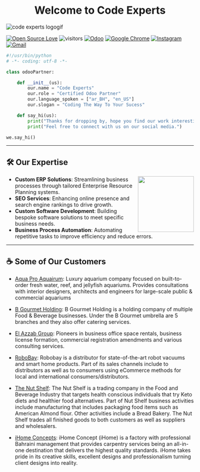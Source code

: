 <h1 align="center">
  Welcome to Code Experts
</h1>

![code experts logogif](https://github.com/user-attachments/assets/4590bc94-3a65-485a-9d54-51f8a940c3da)

[![Open Source Love](https://badges.frapsoft.com/os/v1/open-source.svg?v=102)](https://github.com/ellerbrock/open-source-badge/)
![visitors](https://visitor-badge.laobi.icu/badge?page_id=codeexperts973.codeexperts973)
[![Odoo](https://img.shields.io/badge/Odoo-714B67?logo=Odoo&logoColor=fff)](https://www.odoo.com/partners/code-experts-it-solutions-co-w-l-l-10570065?country_id=23)
[![Google Chrome](https://img.shields.io/badge/Google%20Chrome-4285F4?logo=GoogleChrome&logoColor=white)](https://www.code-experts.co/)
[![Instagram](https://img.shields.io/badge/Instagram-E4405F?style=for-the-badge&logo=instagram&logoColor=white)](https://www.instagram.com/codexperts.co/)
[![Gmail](https://img.shields.io/badge/Gmail-D14836?style=for-the-badge&logo=gmail&logoColor=white)](hello@code-experts.co)
```python
#!/usr/bin/python
# -*- coding: utf-8 -*-

class odooPartner:

    def __init__(us):
        our.name = "Code Experts"
        our.role = "Certified Odoo Partner"
        our.language_spoken = ["ar_BH", "en_US"]
        our.slogan = "Coding The Way To Your Sucess"

    def say_hi(us):
        print("Thanks for dropping by, hope you find our work interesting.")
        print("Feel free to connect with us on our social media.")

we.say_hi()
```


---
## 🛠️ Our Expertise

<img align='right' src="https://github-production-user-asset-6210df.s3.amazonaws.com/213277415/447836375-644af3c3-b2ea-45e0-b7e3-926457f8a416.gif?X-Amz-Algorithm=AWS4-HMAC-SHA256&X-Amz-Credential=AKIAVCODYLSA53PQK4ZA%2F20250527%2Fus-east-1%2Fs3%2Faws4_request&X-Amz-Date=20250527T085401Z&X-Amz-Expires=300&X-Amz-Signature=54ce1a418ef4b30465f4c79871dfda0e2b3ca7527139e91a25204a4658ba8db2&X-Amz-SignedHeaders=host" width="150">


- **Custom ERP Solutions**: Streamlining business processes through tailored Enterprise Resource Planning systems.
- **SEO Services**: Enhancing online presence and search engine rankings to drive growth.
- **Custom Software Development**: Building bespoke software solutions to meet specific business needs.
- **Business Process Automation**: Automating repetitive tasks to improve efficiency and reduce errors.




---

## ☕ Some of Our Customers
- [Aqua Pro Aquairum](https://www.aquaprobh.com/): Luxury aquarium company focused on built-to-order fresh water, reef, and jellyfish aquariums. Provides consultations with interior designers, architects and engineers for large-scale public & commercial aquariums
- [B Gourmet Holding](https://www.odoo.com/customers/b-gourmet-holding-w-l-l-12729577): B Gourmet Holding is a holding company of multiple Food & Beverage businesses. Under the B Gourmet umbrella are 5 branches and they also offer catering services.
- [El Azzab Group](http://www.elazzabgroup.com/): Pioneers in business office space rentals, business license formation, commercial registration amendments and various consulting services.
- [RoboBay](https://robo-bay.com/): Robobay is a distributor for state-of-the-art robot vacuums and smart home products. Part of its sales channels include to distributors as well as to consumers using eCommerce methods for local and international consumers/distributors.
- [The Nut Shelf](https://www.thenutshelf.com/): The Nut Shelf is a trading company in the Food and Beverage Industry that targets health conscious individuals that try Keto diets and healthier food alternatives. Part of Nut Shelf business activities include manufacturing that includes packaging food items such as American Almond flour. Other activities include a Bread Bakery. The Nut Shelf trades all finished goods to both customers as well as suppliers and wholesalers.

- [iHome Concepts](https://www.ihome-concept.com/): iHome Concept (iHome) is a factory with professional Bahraini management that provides carpentry services being an all-in-one destination that delivers the highest quality standards. iHome takes pride in its creative skills, excellent designs and professionalism turning client designs into reality. 

